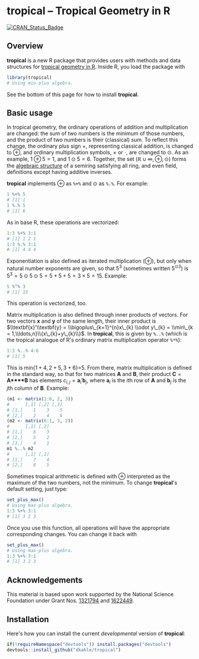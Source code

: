**tropical** – Tropical Geometry in R
=====================================

[![CRAN\_Status\_Badge](http://www.r-pkg.org/badges/version/tropical)](https://cran.r-project.org/package=tropical)

Overview
--------

**tropical** is a new R package that provides users with methods and data structures for [tropical geometry in R](https://en.wikipedia.org/wiki/Tropical_geometry). Inside R, you load the package with

``` r
library(tropical)
# Using min-plus algebra.
```

See the bottom of this page for how to install **tropical**.

Basic usage
-----------

In tropical geometry, the ordinary operations of addition and multiplication are changed: the sum of two numbers is the minimum of those numbers, and the product of two numbers is their (classical) sum. To reflect this change, the ordinary plus sign +, representing classical addition, is changed to ⊕, and ordinary multiplication symbols, × or ⋅, are changed to ⊙. As an example, 1 ⊕ 5 = 1, and 1 ⊙ 5 = 6. Together, the set (ℝ ∪ ∞, ⊕, ⊙) forms the [algebraic structure](https://en.wikipedia.org/wiki/Algebraic_structure) of a semiring satisfying all ring, and even field, definitions except having additive inverses.

**tropical** implements ⊕ as `%+%` and ⊙ as `%.%`. For example:

``` r
1 %+% 5
# [1] 1
1 %.% 5
# [1] 6
```

As in base R, these operations are vectorized:

``` r
1:3 %+% 3:1
# [1] 1 2 1
1:3 %.% 3:1
# [1] 4 4 4
```

Exponentiation is also defined as iterated multiplication (⊕), but only when natural number exponents are given, so that 5<sup>3</sup> (sometimes written 5<sup>⊙3</sup>) is 5<sup>3</sup> = 5 ⊙ 5 ⊙ 5 = 5 + 5 + 5 = 3 × 5 = 15. Example:

``` r
5 %^% 3
# [1] 15
```

This operation is vectorized, too.

Matrix multiplication is also defined through inner products of vectors. For two vectors **x** and **y** of the same length, their inner product is $\\textbf{x}'\\textbf{y} = \\bigoplus\_{k=1}^{n}x\_{k} \\odot y\_{k} = \\min\_{k = 1,\\ldots,n}\\{x\_{k}+y\_{k}\\}$. In **tropical**, this is given by `%..%` (which is the tropical analogue of R's ordinary matrix multiplication operator `%*%`):

``` r
1:3 %..% 4:6
# [1] 5
```

This is min{1 + 4, 2 + 5, 3 + 6}=5. From there, matrix multiplication is defined in the standard way, so that for two matrices **A** and **B**, their product **C** = **A****B** has elements *c*<sub>*i*, *j*</sub> = **a**<sub>*i*</sub>′**b**<sub>*j*</sub>, where **a**<sub>*i*</sub> is the *i*th row of **A** and **b**<sub>*j*</sub> is the *j*th column of **B**. Example:

``` r
(m1 <- matrix(1:6, 2, 3))
#      [,1] [,2] [,3]
# [1,]    1    3    5
# [2,]    2    4    6
(m2 <- matrix(6:1, 3, 2))
#      [,1] [,2]
# [1,]    6    3
# [2,]    5    2
# [3,]    4    1
m1 %..% m2
#      [,1] [,2]
# [1,]    7    4
# [2,]    8    5
```

Sometimes tropical arithmetic is defined with ⊕ interpreted as the maximum of the two numbers, not the minimum. To change **tropical**'s default setting, just type:

``` r
set_plus_max()
# Using max-plus algebra.
1:3 %+% 3:1
# [1] 3 2 3
```

Once you use this function, all operations will have the appropriate corresponding changes. You can change it back with

``` r
set_plus_max()
# Using max-plus algebra.
1:3 %+% 3:1
# [1] 3 2 3
```

Acknowledgements
----------------

This material is based upon work supported by the National Science Foundation under Grant Nos. [1321794](https://nsf.gov/awardsearch/showAward?AWD_ID=1321794) and [1622449](https://nsf.gov/awardsearch/showAward?AWD_ID=1622449).

Installation
------------

Here's how you can install the current *developmental* version of **tropical**:

``` r
if(!requireNamespace("devtools")) install.packages("devtools")
devtools::install_github("dkahle/tropical")
```
